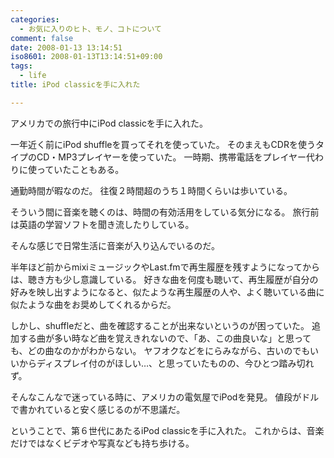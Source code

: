 ```yaml
---
categories:
  - お気に入りのヒト、モノ、コトについて
comment: false
date: 2008-01-13 13:14:51
iso8601: 2008-01-13T13:14:51+09:00
tags:
  - life
title: iPod classicを手に入れた

---
```


アメリカでの旅行中にiPod classicを手に入れた。

一年近く前にiPod shuffleを買ってそれを使っていた。
そのまえもCDRを使うタイプのCD・MP3プレイヤーを使っていた。
一時期、携帯電話をプレイヤー代わりに使っていたこともある。

通勤時間が暇なのだ。
往復２時間超のうち１時間くらいは歩いている。

そういう間に音楽を聴くのは、時間の有効活用をしている気分になる。
旅行前は英語の学習ソフトを聞き流したりしている。

そんな感じで日常生活に音楽が入り込んでいるのだ。

半年ほど前からmixiミュージックやLast.fmで再生履歴を残すようになってからは、聴き方も少し意識している。
好きな曲を何度も聴いて、再生履歴が自分の好みを映し出すようになると、似たような再生履歴の人や、よく聴いている曲に似たような曲をお奨めしてくれるからだ。

しかし、shuffleだと、曲を確認することが出来ないというのが困っていた。
追加する曲が多い時など曲を覚えきれないので、「あ、この曲良いな」と思っても、どの曲なのかがわからない。
ヤフオクなどをにらみながら、古いのでもいいからディスプレイ付のがほしい…、と思っていたものの、今ひとつ踏み切れず。

そんなこんなで迷っている時に、アメリカの電気屋でiPodを発見。
値段がドルで書かれていると安く感じるのが不思議だ。

ということで、第６世代にあたるiPod classicを手に入れた。
これからは、音楽だけではなくビデオや写真なども持ち歩ける。

